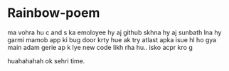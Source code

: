 # Rainbow-poem
ma vohra hu
c and s ka emoloyee hy
aj github skhna hy
aj sunbath lna hy garmi mamob app ki  bug door krty hue ak try
atlast apka isue hl ho gya
main adam gerie  ap k lye new code likh rha hu.. isko acpr kro g 


huahahahah
ok sehri time.
